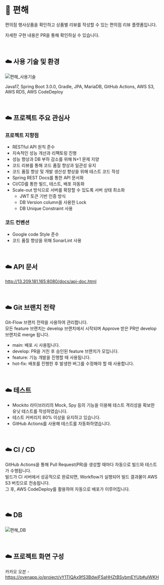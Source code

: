 # 🏪 편해

편의점 행사상품을 확인하고 상품별 리뷰를 작성할 수 있는 편의점 리뷰 플랫폼입니다.  

자세한 구현 내용은 PR을 통해 확인하실 수 있습니다.

<br>     

## ☁️ 사용 기술 및 환경
![편해_사용기술](https://github.com/cvs-go/cvs-go-server/assets/60397314/dd84aecb-7921-4902-9202-5c64ce4b1295)

Java17, Spring Boot 3.0.0, Gradle, JPA, MariaDB, GitHub Actions, AWS S3, AWS RDS, AWS CodeDeploy

<br>     

## ☁️ 프로젝트 주요 관심사

### 프로젝트 지향점

- RESTful API 원칙 준수
- 지속적인 성능 개선과 리팩토링 진행
- 성능 향상과 DB 부하 감소를 위해 N+1 문제 지양
- 코드 리뷰를 통해 코드 품질 향상과 일관성 유지
- 코드 품질 향상 및 개발 생산성 향상을 위해 테스트 코드 작성
- Spring REST Docs를 통한 API 문서화
- CI/CD를 통한 빌드, 테스트, 배포 자동화
- Scale-out 방식으로 서버를 확장할 수 있도록 서버 상태 최소화
    - JWT 토큰 기반 인증 방식
    - DB Version column을 사용한 Lock
    - DB Unique Constraint 사용

### 코드 컨벤션

- Google code Style 준수
- 코드 품질 향상을 위해 SonarLint 사용

<br>     

## ☁️ API 문서

http://13.209.181.165:8080/docs/api-doc.html

<br>     

## ☁️ Git 브랜치 전략

Git-Flow 브랜치 전략을 사용하여 관리합니다.  
모든 feature 브랜치는 develop 브랜치에서 시작되며 Approve 받은 PR만 develop 브랜치로 merge 됩니다.

- main: 배포 시 사용됩니다.
- develop: PR을 거친 후 승인된 feature 브랜치가 모입니다.
- feature: 기능 개발을 진행할 때 사용됩니다.
- hot-fix: 배포를 진행한 후 발생한 버그를 수정해야 할 때 사용합니다.

<br>     

## ☁️ 테스트

- Mockito 라이브러리의 Mock, Spy 등의 기능을 이용해 테스트 격리성을 확보한 유닛 테스트를 작성하였습니다.
- 테스트 커버리지 80% 이상을 유지하고 있습니다.
- GitHub Actions를 사용해 테스트를 자동화하였습니다.

<br>     

## ☁️ CI / CD

GitHub Actions을 통해 Pull Request(PR)을 생성할 때마다 자동으로 빌드와 테스트가 수행됩니다.  
빌드가 CI 서버에서 성공적으로 완료되면, Workflow가 실행되어 빌드 결과물이 AWS S3 버킷으로 전송됩니다.  
그 후, AWS CodeDeploy를 활용하여 자동으로 배포가 이루어집니다.

<br>     

## ☁️ DB

![편해_DB](https://github.com/cvs-go/cvs-go-server/assets/60397314/5e7a1cdd-15e4-472e-958b-cb28f466a8df)

<br>     

## ☁️ 프로젝트 화면 구성
카카오 오븐 - https://ovenapp.io/project/vY1TlQAx9fS3BdwiFSaHHZtBSybmEYUb#ulWKH
